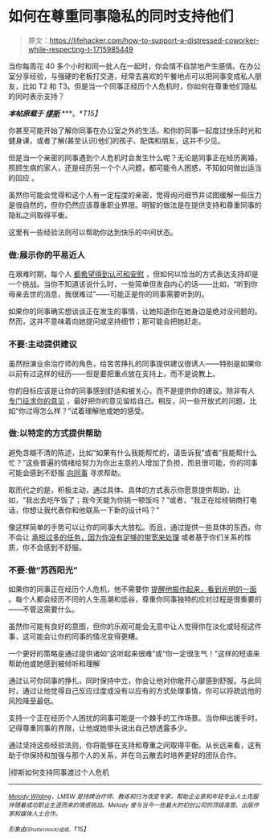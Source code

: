 # 如何在尊重同事隐私的同时支持他们

> 原文：<https://lifehacker.com/how-to-support-a-distressed-coworker-while-respecting-t-1715985449>

当你每周花 40 多个小时和同一批人在一起时，你会情不自禁地产生感情。在办公室分享经验，与强硬的老板打交道，经常去喜欢的午餐地点可以把同事变成私人朋友，比如 T2 和 T3。但是当一个同事正经历个人危机时，你如何在尊重他们隐私的同时表示支持？



***本帖原载于*** [***缪斯***](https://www.themuse.com/advice/how-to-support-a-coworker-through-a-personal-crisis-without-crossing-the-line) ***。**T15】*

你甚至可能开始了解你同事在办公室之外的生活。和你的同事一起度过快乐时光和健身课，或者了解(甚至认识)他们的孩子、配偶和朋友，这并不少见。

但是当一个亲密的同事遇到个人危机时会发生什么呢？无论是同事正在经历离婚，照顾生病的家人，还是经历另一个个人问题，都可能令人困惑，不知如何做出适当的回应 。

虽然你可能会觉得和这个人有一定程度的亲密，觉得询问细节并试图缓解一些压力是很自然的，但你仍然应该尊重职业界限。明智的做法是在提供支持和尊重同事的隐私之间取得平衡。

这里有一些经验法则可以帮助你达到快乐的中间状态。

### 做:展示你的平易近人

在艰难时期，每个人 [都希望得到认可和安慰](https://www.themuse.com/advice/the-simple-step-that-will-get-you-through-a-crisis) ，但如何以恰当的方式表达支持却是一个挑战。当你不知道该说什么时，一些简单但发自内心的话——比如，“听到你母亲去世的消息，我很难过”——可能正是你的同事需要听到的。

如果你的同事确实想谈谈正在发生的事情，让她知道你在她身边是绝对没问题的。然而，这并不意味着向她提问或坚持细节；那可能会把她赶走。

### **不要:主动提供建议**

虽然扮演业余治疗师的角色，给苦苦挣扎的同事提供建议很诱人——特别是如果你以前有过这样的经历——但是要把重点放在支持上，而不是说教上。

你的目标应该是让你的同事感到舒适和被关心，而不是提供你的建议。除非有人 [专门征求你的意见](https://www.themuse.com/advice/a-simple-test-that-will-help-you-tell-if-youre-getting-bad-advice) ，最好把你的意见留给自己。相反，问一些开放式的问题，比如“你过得怎么样？”试着理解他或她的感受。

### 做:以特定的方式提供帮助

避免含糊不清的陈述，比如“如果有什么我能帮忙的，请告诉我”或者“我能帮什么忙？”这些普遍的情绪给努力为你出主意的人增加了负担，而且很可能，你的同事可能会感到不舒服 [向同事](https://www.themuse.com/advice/how-not-to-annoy-your-contacts-when-youre-asking-for-help) 寻求帮助。

取而代之的是，积极主动，通过具体、具体的方式表示你愿意提供帮助，比如，“我出去吃午饭了；我今天能为你挑一顿饭吗？”或者，“我正在给经销商打电话，你想让我代表你和他联系一下新的设计吗？”

像这样简单的手势可以让你的同事大大放松。而且，通过提供一些具体的东西，你不会让 [承担过多的任务，因为你没有足够的带宽来处理](https://www.themuse.com/advice/5-unexpected-ways-to-deal-when-youre-overwhelmed-at-work) 或者基于你们关系的性质，你不会感到不舒服。

### **不要:做“苏西阳光”**

如果你的同事正在经历个人危机，他不需要你 [提醒他振作起来，看到光明的一面](https://www.themuse.com/advice/how-to-become-the-most-positive-person-in-your-office) 。每个人都会经历不同的人生高潮和低谷，尊重你同事独特的应对过程是很重要的——不管这需要什么。

虽然你可能有良好的意图，但你的乐观可能会无意中让人觉得你在淡化或轻视这件事，这可能会让你的同事的情况变得更糟。

一个更好的策略是通过提供诸如“这听起来很难”或“你一定很生气！”这样的短语来帮助他或她感到被倾听和理解

通过认可你同事的挣扎，同时保持中立，你会让他对你敞开心扉感到舒服。与此同时，通过让他觉得自己反应过度或没有以应有的方式处理事情，你可以将疏远他的风险降至最低。

支持一个正在经历个人困扰的同事可能是一个棘手的工作场景。当你伸出援手时，记得尊重同事的界限，让他或她带头说出自己想透露多少。

通过坚持这些经验法则，你将能够在支持和尊重之间取得平衡。从长远来看，这有助于你保持和加强与那个人的关系，并在乌云散去时培养更好的团队合作。

|缪斯如何支持同事渡过个人危机

* * *

[*<small>Melody Wilding</small>*](http://melodywilding.com/)*<small>，LMSW 是持牌治疗师、教练和行为改变专家，帮助企业家和年轻专业人士克服伴随着成功职业生涯而来的情感挑战。Melody 曾与当今一些最大的初创公司的顶级高管、出版作家和媒体人士合作。</small>*

*<small>形象由</small>*[*<small></small>*](http://www.shutterstock.com/pic-166118507/stock-vector-businessman-under-brainstorming-eps-vector-format.html)<small>*<small>(Shutterstock)组成。</small>T15】*</small>

<small></small>